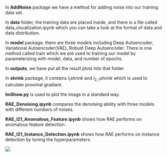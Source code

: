 <script type="text/x-mathjax-config">
  MathJax.Hub.Config({
    tex2jax: {
      inlineMath: [ ['$','$'], ["\\(","\\)"] ],
      processEscapes: true
    }
  });
</script>
In **AddNoise** package we have a method for adding noise into our training data set.

In **data** folder, the training data are placed inside, and there is a file called data_visualization.ipynb which you can take a look at the format of data and data distribution.

In **model** package, there are three models including Deep Autoencoder, Variational Autoencoder(VAE), Robust Deep Autoencoder. There is one method called train which we are used to training our model by parameterizing with model, data, and number of epochs.

In **outputs**, we have put all the result plots into that folder.

In **shrink** package, it contains $l_1shrink$ and $l_{2,1}shrink$ which is used to calculate proximal gradiant.

 **ImShow.py** is used to plot the image in a standard way.

**RAE_Denoising.ipynb** compares the denoising ability with three models with different numbers of noises.

**RAE_l21_Anomalous_Feature.ipynb** shows how RAE performs on anomalous feature detection.

**RAE_l21_Instance_Detection.ipynb** shows how RAE performs on Instance detection by tuning the hyperparameters.

<img src='http://latex.codecogs.com/svg.latex?R_i=\frac{P_{i_{0}}-P_{i_{m}}}{\sum_{i=0}^{n}(P_{i_{0}}-P_{i_{m}})}'/>



